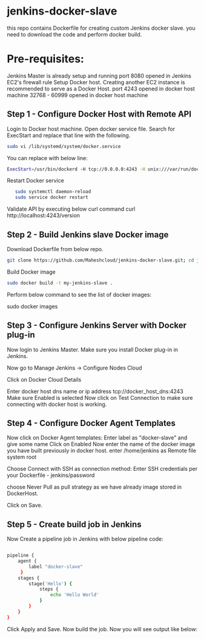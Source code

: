 # jenkins-docker-slave

this repo contains Dockerfile for creating custom Jenkins docker slave.
you need to download the code and perform docker build.

# Pre-requisites:
Jenkins Master is already setup and running
port 8080 opened in Jenkins EC2's firewall rule
Setup Docker host. Creating another EC2 instance is recommended to serve as a Docker Host. 
port 4243 opened in docker host machine 
32768 - 60999 opened in docker host machine 

## Step 1 - Configure Docker Host with Remote API
Login to Docker host machine. Open docker service file. Search for ExecStart and replace that line with the following.
```sh
sudo vi /lib/systemd/system/docker.service
```

You can replace with below line:
```sh
ExecStart=/usr/bin/dockerd -H tcp://0.0.0.0:4243 -H unix:///var/run/docker.sock
```
Restart Docker service
```sh
   sudo systemctl daemon-reload
   sudo service docker restart
```
Validate API by executing below curl command
curl http://localhost:4243/version


## Step 2 - Build Jenkins slave Docker image
Download Dockerfile from below repo.
```sh
git clone https://github.com/Maheshcloud/jenkins-docker-slave.git; cd jenkins-docker-slave
```
Build Docker image
```sh
sudo docker build -t my-jenkins-slave .
```

Perform below command to see the list of docker images:

sudo docker images


## Step 3 - Configure Jenkins Server with Docker plug-in
Now login to Jenkins Master. Make sure you install Docker plug-in in Jenkins.

Now go to Manage Jenkins -> Configure Nodes Cloud

Click on Docker Cloud Details

Enter docker host dns name or ip address
tcp://docker_host_dns:4243
Make sure Enabled is selected
Now click on Test Connection to make sure connecting with docker host is working. 

## Step 4 - Configure Docker Agent Templates
Now click on Docker Agent templates:
Enter label as "docker-slave" and give some name
Click on Enabled
Now enter the name of the docker image you have built previously in docker host.
enter /home/jenkins as Remote file system root
 


Choose Connect with SSH as connection method:
Enter SSH credentials per your Dockerfile - jenkins/password

choose Never Pull as pull strategy as we have already image stored in DockerHost.

Click on Save.

## Step 5 - Create build job in Jenkins
Now Create a pipeline job in Jenkins with below pipeline code:
```sh

pipeline {
    agent { 
        label "docker-slave"
     }
    stages {
        stage('Hello') {
            steps {
                echo 'Hello World'
            }
        }
    }
}
```
Click Apply and Save. 
Now build the job. Now you will see output like below:



